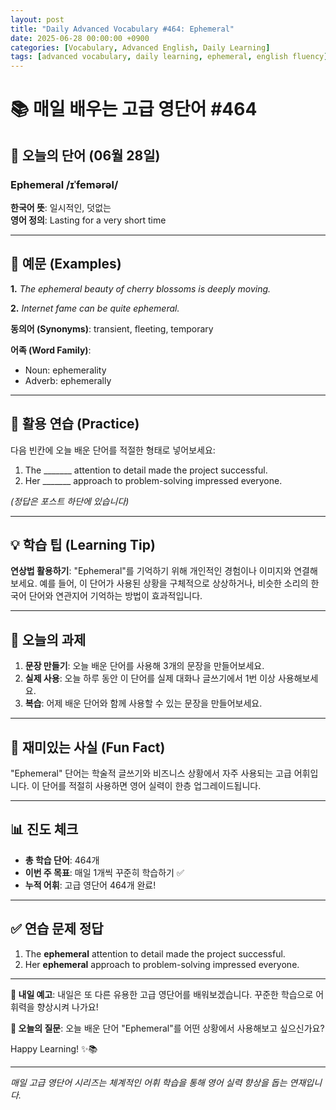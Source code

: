 ```yaml
---
layout: post
title: "Daily Advanced Vocabulary #464: Ephemeral"
date: 2025-06-28 00:00:00 +0900
categories: [Vocabulary, Advanced English, Daily Learning]
tags: [advanced vocabulary, daily learning, ephemeral, english fluency]
---
```


# 📚 **매일 배우는 고급 영단어 #464**

## 🌟 **오늘의 단어 (06월 28일)**

### **Ephemeral** /ɪˈfemərəl/

**한국어 뜻**: 일시적인, 덧없는  
**영어 정의**: Lasting for a very short time

<!--more-->

---

## 📖 **예문 (Examples)**

**1.** *The ephemeral beauty of cherry blossoms is deeply moving.*

**2.** *Internet fame can be quite ephemeral.*

**동의어 (Synonyms)**: transient, fleeting, temporary

**어족 (Word Family)**:
- Noun: ephemerality
- Adverb: ephemerally

---

## 🎯 **활용 연습 (Practice)**

다음 빈칸에 오늘 배운 단어를 적절한 형태로 넣어보세요:

1. The _______ attention to detail made the project successful.
2. Her _______ approach to problem-solving impressed everyone.

*(정답은 포스트 하단에 있습니다)*

---

## 💡 **학습 팁 (Learning Tip)**

**연상법 활용하기**: "Ephemeral"를 기억하기 위해 개인적인 경험이나 이미지와 연결해보세요. 
예를 들어, 이 단어가 사용된 상황을 구체적으로 상상하거나, 비슷한 소리의 한국어 단어와 연관지어 기억하는 방법이 효과적입니다.

---

## 📝 **오늘의 과제**

1. **문장 만들기**: 오늘 배운 단어를 사용해 3개의 문장을 만들어보세요.
2. **실제 사용**: 오늘 하루 동안 이 단어를 실제 대화나 글쓰기에서 1번 이상 사용해보세요.
3. **복습**: 어제 배운 단어와 함께 사용할 수 있는 문장을 만들어보세요.

---

## 🎲 **재미있는 사실 (Fun Fact)**

"Ephemeral" 단어는 학술적 글쓰기와 비즈니스 상황에서 자주 사용되는 고급 어휘입니다. 이 단어를 적절히 사용하면 영어 실력이 한층 업그레이드됩니다.

---

## 📊 **진도 체크**

- **총 학습 단어**: 464개
- **이번 주 목표**: 매일 1개씩 꾸준히 학습하기 ✅
- **누적 어휘**: 고급 영단어 464개 완료!

---

## ✅ **연습 문제 정답**

1. The **ephemeral** attention to detail made the project successful.
2. Her **ephemeral** approach to problem-solving impressed everyone.

---

**🎯 내일 예고**: 내일은 또 다른 유용한 고급 영단어를 배워보겠습니다. 꾸준한 학습으로 어휘력을 향상시켜 나가요!

**💭 오늘의 질문**: 오늘 배운 단어 "Ephemeral"를 어떤 상황에서 사용해보고 싶으신가요? 

Happy Learning! ✨📚

---

*매일 고급 영단어 시리즈는 체계적인 어휘 학습을 통해 영어 실력 향상을 돕는 연재입니다.*
